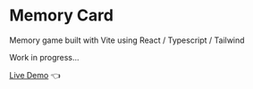 # Memory Card

Memory game built with Vite using React / Typescript / Tailwind

Work in progress...

[Live Demo](https://memory-card-mariuszciaston.netlify.app/) :point_left: <br>

